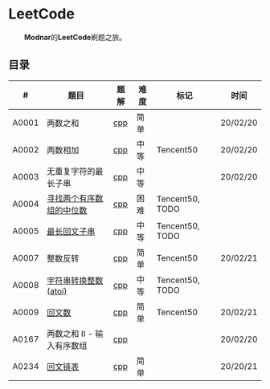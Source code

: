 # LeetCode

&#160; &#160; &#160; &#160; **Modnar**的**LeetCode**刷题之旅。



## 目录

|   #   | 题目 | 题解 | 难度 | 标记 | 时间 |
| ----- | ---- | ---- | ---- | ---- | ---- |
| A0001 | 两数之和 | [cpp](./A0001/main.cpp) | 简单 | | 20/02/20 |
| A0002 | 两数相加 | [cpp](./A0002/main.cpp) | 中等 | Tencent50 | 20/02/20 |
| A0003 | 无重复字符的最长子串 | [cpp](./A0003/main.cpp) | 中等 | | 20/02/20 |
| A0004 | [寻找两个有序数组的中位数](https://leetcode-cn.com/problems/median-of-two-sorted-arrays/comments/) | [cpp](./A0004/main.cpp) | 困难 | Tencent50, TODO | |
| A0005 | [最长回文子串](https://leetcode-cn.com/problems/longest-palindromic-substring/) | [cpp](./A0005/main.cpp) | 中等 | Tencent50, TODO | | |
| A0007 | 整数反转 | [cpp](./A0007/main.cpp) | 简单 | Tencent50 | 20/02/21 |
| A0008 | [字符串转换整数 (atoi)](https://leetcode-cn.com/problems/string-to-integer-atoi/) | [cpp](./A0008/main.cpp) | 中等 | Tencent50, TODO | |
| A0009 | [回文数](https://leetcode-cn.com/problems/palindrome-number/) | [cpp](./A0009/main.cpp) | 简单 | Tencent50 | 20/02/21 |
| A0167 | 两数之和 II - 输入有序数组 | [cpp](./A0167/main.cpp) | | | 20/02/20 |
| A0234 | [回文链表](https://leetcode-cn.com/problems/palindrome-linked-list/) | [cpp](./A0234/main.cpp) | 简单 | | 20/20/21 |

